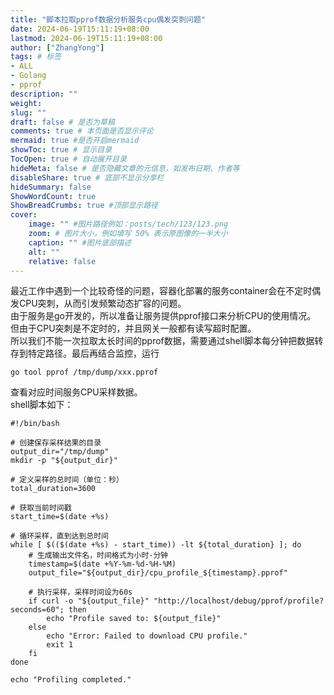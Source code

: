 ```yaml
---
title: "脚本拉取pprof数据分析服务cpu偶发突刺问题"
date: 2024-06-19T15:11:19+08:00
lastmod: 2024-06-19T15:11:19+08:00
author: ["ZhangYong"]
tags: # 标签
- ALL
- Golang
- pprof
description: ""
weight:
slug: ""
draft: false # 是否为草稿
comments: true # 本页面是否显示评论
mermaid: true #是否开启mermaid
showToc: true # 显示目录
TocOpen: true # 自动展开目录
hideMeta: false # 是否隐藏文章的元信息，如发布日期、作者等
disableShare: true # 底部不显示分享栏
hideSummary: false
ShowWordCount: true
ShowBreadCrumbs: true #顶部显示路径
cover:
    image: "" #图片路径例如：posts/tech/123/123.png
    zoom: # 图片大小，例如填写 50% 表示原图像的一半大小
    caption: "" #图片底部描述
    alt: ""
    relative: false
---
```


最近工作中遇到一个比较奇怪的问题，容器化部署的服务container会在不定时偶发CPU突刺，从而引发频繁动态扩容的问题。   
由于服务是go开发的，所以准备让服务提供pprof接口来分析CPU的使用情况。     
但由于CPU突刺是不定时的，并且网关一般都有读写超时配置。   
所以我们不能一次拉取太长时间的pprof数据，需要通过shell脚本每分钟把数据转存到特定路径。最后再结合监控，运行

```shell
go tool pprof /tmp/dump/xxx.pprof
```

查看对应时间服务CPU采样数据。    
shell脚本如下：
```shell
#!/bin/bash

# 创建保存采样结果的目录
output_dir="/tmp/dump"
mkdir -p "${output_dir}"

# 定义采样的总时间（单位：秒）
total_duration=3600

# 获取当前时间戳
start_time=$(date +%s)

# 循环采样，直到达到总时间
while [ $(($(date +%s) - start_time)) -lt ${total_duration} ]; do
    # 生成输出文件名，时间格式为小时-分钟
    timestamp=$(date +%Y-%m-%d-%H-%M)
    output_file="${output_dir}/cpu_profile_${timestamp}.pprof"

    # 执行采样，采样时间设为60s
    if curl -o "${output_file}" "http://localhost/debug/pprof/profile?seconds=60"; then
        echo "Profile saved to: ${output_file}"
    else
        echo "Error: Failed to download CPU profile."
        exit 1
    fi
done

echo "Profiling completed."
```